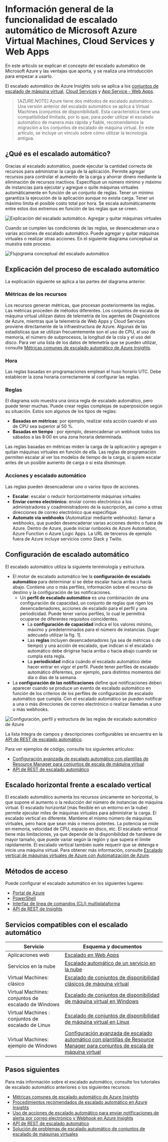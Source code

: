 <properties
	pageTitle="Información general de la funcionalidad de escalado automático en Microsoft Azure Virtual Machines, Cloud Services y Web Apps | Microsoft Azure"
	description="Información general sobre el escalado automático en Microsoft Azure. Esta funcionalidad se utiliza en Microsoft Azure Virtual Machines, Cloud Services y Web Apps."
	authors="rboucher"
	manager=""
	editor=""
	services="monitoring-and-diagnostics"
	documentationCenter="monitoring-and-diagnostics"/>

<tags
	ms.service="monitoring-and-diagnostics"
	ms.workload="na"
	ms.tgt_pltfrm="na"
	ms.devlang="na"
	ms.topic="article"
	ms.date="09/06/2016"
	ms.author="robb"/>

# Información general de la funcionalidad de escalado automático de Microsoft Azure Virtual Machines, Cloud Services y Web Apps

En este artículo se explican el concepto del escalado automático de Microsoft Azure y las ventajas que aporta, y se realiza una introducción para empezar a usarlo.

El escalado automático de Azure Insights solo se aplica a los [conjuntos de escalado de máquina virtual](https://azure.microsoft.com/services/virtual-machine-scale-sets/), [Cloud Services](https://azure.microsoft.com/services/cloud-services/) y [App Service - Web Apps](https://azure.microsoft.com/services/app-service/web/).

>[AZURE.NOTE] Azure tiene dos métodos de escalado automático. Una versión anterior del escalado automático se aplica a Virtual Machines (conjuntos de disponibilidad). Esta característica tiene una compatibilidad limitada, por lo que, para poder utilizar el escalado automático de manera más rápida y fiable, recomendamos la migración a los conjuntos de escalado de máquina virtual. En este artículo, se incluye un vínculo sobre cómo utilizar la tecnología antigua.


## ¿Qué es el escalado automático?

Gracias al escalado automático, puede ejecutar la cantidad correcta de recursos para administrar la carga de la aplicación. Permite agregar recursos para controlar el aumento de la carga y ahorrar dinero mediante la eliminación de recursos inactivos. Especifique un número mínimo y máximo de instancias para ejecutar y agregue o quite máquinas virtuales automáticamente en función de un conjunto de reglas. Tener un mínimo garantiza la ejecución de la aplicación aunque no exista carga. Tener un máximo limita el posible costo total por hora. Se escala automáticamente entre estos dos extremos en función de las reglas que se creen.

 ![Explicación del escalado automático. Agregar y quitar máquinas virtuales](./media/monitoring-autoscale-overview/AutoscaleConcept.png)

Cuando se cumplen las condiciones de las reglas, se desencadenan una o varias acciones de escalado automático. Puede agregar y quitar máquinas virtuales o realizar otras acciones. En el siguiente diagrama conceptual se muestra este proceso.

 ![Flujograma conceptual del escalado automático](./media/monitoring-autoscale-overview/AutoscaleOverview3.png)
 

## Explicación del proceso de escalado automático
La explicación siguiente se aplica a las partes del diagrama anterior.

### Métricas de los recursos 
Los recursos generan métricas, que procesan posteriormente las reglas. Las métricas proceden de métodos diferentes. Los conjuntos de escala de máquina virtual utilizan datos de telemetría de los agentes de Diagnósticos de Azure, mientras que la telemetría de Web Apps y Cloud Services proviene directamente de la infraestructura de Azure. Algunas de las estadísticas que se utilizan frecuentemente son el uso de CPU, el uso de memoria, el número de subprocesos, la longitud de la cola y el uso del disco. Para ver una lista de los datos de telemetría que se pueden utilizar, consulte [Métricas comunes de escalado automático de Azure Insights](insights-autoscale-common-metrics.md).

### Hora
Las reglas basadas en programaciones emplean el huso horario UTC. Debe establecer la zona horaria correctamente al configurar las reglas.

### Reglas
El diagrama solo muestra una única regla de escalado automático, pero puede tener muchas. Puede crear reglas complejas de superposición según su situación. Estos son algunos de los tipos de reglas:
 
 - **Basadas en métricas**: por ejemplo, realizar esta acción cuando el uso de CPU sea superior al 50 %.
 - **Basadas en tiempo** : por ejemplo, desencadenar un webhook todos los sábados a las 8:00 en una zona horaria determinada.

Las reglas basadas en métricas miden la carga de la aplicación y agregan o quitan máquinas virtuales en función de ella. Las reglas de programación permiten escalar al ver los modelos de tiempo de la carga, si quiere escalar antes de un posible aumento de carga o si esta disminuye.

 
### Acciones y escalado automático

Las reglas pueden desencadenar uno o varios tipos de acciones.

- **Escalar**: escalar o reducir horizontalmente máquinas virtuales
- **Enviar correo electrónico**: enviar correo electrónico a los administradores y coadministradores de la suscripción, así como a otras direcciones de correo electrónico que especifique
- **Automate via webhooks** (Automatizar mediante webhooks): llamar a webhooks, que pueden desencadenar varias acciones dentro o fuera de Azure. Dentro de Azure, puede iniciar runbooks de Azure Automation, Azure Function o Azure Logic Apps. La URL de terceros de ejemplo fuera de Azure incluye servicios como Slack y Twilio.


## Configuración de escalado automático
El escalado automático utiliza la siguiente terminología y estructura.

- El motor de escalado automático lee la **configuración de escalado automático** para determinar si se debe escalar hacia arriba o hacia abajo. Contiene uno o más perfiles, información sobre el recurso de destino y la configuración de las notificaciones.
    - Un **perfil de escalado automático** es una combinación de una configuración de capacidad, un conjunto de reglas que rigen los desencadenadores, acciones de escalado para el perfil y una periodicidad. Puede tener varios perfiles, lo cual le permitirá ocuparse de diferentes requisitos coincidentes.
        - La **configuración de capacidad** indica el los valores mínimo, máximo y predeterminados para el número de instancias. [lugar adecuado utilizar la fig. 1].
        - Las **reglas** incluyen desencadenadores (ya sea de métricas o de tiempo) y una acción de escalado, que indican si el escalado automático debe dirigirse hacia arriba o hacia abajo cuando se cumpla esta regla.
        - La **periodicidad** indica cuándo el escalado automático debe hacer entrar en vigor el perfil. Puede tener perfiles de escalado automático diferentes, por ejemplo, para distintos momentos del día o días de la semana.
- La **configuración de las notificaciones** define qué notificaciones deben aparecer cuando se produce un evento de escalado automático en función de los criterios de los perfiles de configuración de escalado automático que cumpla. Con el escalado automático se pueden notificar a una o más direcciones de correo electrónico o realizar llamadas a uno o más webhooks.
 
![Configuración, perfil y estructura de las reglas de escalado automático de Azure](./media/monitoring-autoscale-overview/AzureResourceManagerRuleStructure3.png)

La lista íntegra de campos y descripciones configurables se encuentra en la [API de REST de escalado automático](https://msdn.microsoft.com/library/dn931928.aspx).

Para ver ejemplos de código, consulte los siguientes artículos:

* [Configuración avanzada de escalado automático con plantillas de Resource Manager para conjuntos de escala de máquina virtual](insights-advanced-autoscale-virtual-machine-scale-sets.md)
* [API de REST de escalado automático](https://msdn.microsoft.com/library/dn931953.aspx)



## Escalado horizontal frente a escalado vertical
  
El escalado automático aumenta los recursos únicamente en horizontal, lo que supone el aumento o la reducción del número de instancias de máquina virtual. El escalado horizontal (más flexible en un entorno en la nube) permite ejecutar miles de máquinas virtuales para administrar la carga. El escalado vertical es diferente. Mantiene el mismo número de máquinas virtuales, pero hace que sean más o menos potentes. La potencia se mide en memoria, velocidad de CPU, espacio en disco, etc. El escalado vertical tiene más limitaciones, ya que depende de la disponibilidad de hardware de mayor tamaño, que puede variar según la región y que supera el límite rápidamente. El escalado vertical también suele requerir que se detenga e inicie una máquina virtual. Para obtener más información, consulte [Escalado vertical de máquinas virtuales de Azure con Automatización de Azure](../virtual-machines/virtual-machines-linux-vertical-scaling-automation.md).


## Métodos de acceso 
Puede configurar el escalado automático en los siguientes lugares:

- [Portal de Azure](insights-how-to-scale.md)
- [PowerShell](insights-powershell-samples.md#create-and-manage-autoscale-settings)
- [Interfaz de línea de comandos (CLI) multiplataforma ](insights-cli-samples.md#autoscale)
- [API de REST de Insights](https://msdn.microsoft.com/library/azure/dn931953.aspx)

## Servicios compatibles con el escalado automático


| Servicio | Esquema y documentos |
|--------------------------------------|-----------------------------------------------------|
| Aplicaciones web | [Escalado en Web Apps](insights-how-to-scale.md) |
| Servicios en la nube | [Escalado automático de un servicio en la nube](../cloud-services/cloud-services-how-to-scale.md) |
| Virtual Machines: clásico | [Escalado de conjuntos de disponibilidad clásicos de máquina virtual](https://blogs.msdn.microsoft.com/kaevans/2015/02/20/autoscaling-azurevirtual-machines/) |
| Virtual Machines: conjuntos de escalado de Windows| [Escalado de conjuntos de disponibilidad de máquina virtual en Windows](../virtual-machine-scale-sets/virtual-machine-scale-sets-windows-autoscale.md) |
| Virtual Machines : conjuntos de escalado de Linux | [Escalado de conjuntos de disponibilidad de máquina virtual en Linux](../virtual-machine-scale-sets/virtual-machine-scale-sets-linux-autoscale.md) |
| Virtual Machines: ejemplo de Windows | [Configuración avanzada de escalado automático con plantillas de Resource Manager para conjuntos de escala de máquina virtual](insights-advanced-autoscale-virtual-machine-scale-sets.md) |

## Pasos siguientes

Para más información sobre el escalado automático, consulte los tutoriales de escalado automático anteriores o los siguientes recursos:

- [Métricas comunes de escalado automático de Azure Insights](insights-autoscale-common-metrics.md)
- [Procedimientos recomendados de escalado automático en Azure Insights](insights-autoscale-best-practices.md)
- [Uso de acciones de escalado automático para enviar notificaciones de alerta por correo electrónico y Webhook en Azure Insights](insights-autoscale-to-webhook-email.md)
- [API de REST de escalado automático](https://msdn.microsoft.com/library/dn931953.aspx)
- [Solución de problemas de escalado automático de conjuntos de escalado de máquinas virtuales](../virtual-machine-scale-sets/virtual-machine-scale-sets-troubleshoot.md)

<!---HONumber=AcomDC_0914_2016-->
